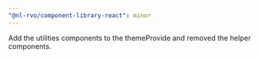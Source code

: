 ```yaml
---
"@nl-rvo/component-library-react": minor
---
```


Add the utilities components to the themeProvide and removed the helper components.
